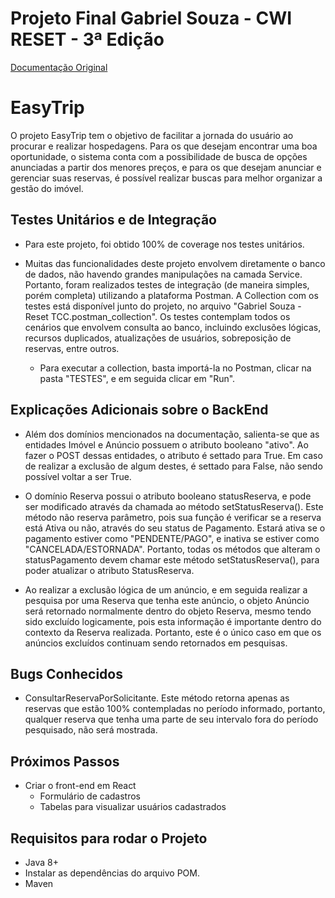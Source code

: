 # Projeto Final Gabriel Souza - CWI RESET - 3ª Edição

[Documentação Original](https://github.com/cwi-reset/edicao-03-level-2/tree/master/TCC)

# EasyTrip

O projeto EasyTrip tem o objetivo de facilitar a jornada do usuário ao procurar e realizar hospedagens. Para os que desejam encontrar uma boa oportunidade, o sistema conta com a possibilidade de busca de opções anunciadas a partir dos menores preços, e para os que desejam anunciar e gerenciar suas reservas, é possível realizar buscas para melhor organizar a gestão do imóvel. 

## Testes Unitários e de Integração

- Para este projeto, foi obtido 100% de coverage nos testes unitários.
  
- Muitas das funcionalidades deste projeto envolvem diretamente o banco de dados, não havendo grandes manipulações na camada Service. Portanto, foram realizados testes de integração (de maneira simples, porém completa) utilizando a plataforma Postman. A Collection com os testes está disponível junto do projeto, no arquivo "Gabriel Souza - Reset TCC.postman_collection". Os testes contemplam todos os cenários que envolvem consulta ao banco, incluindo exclusões lógicas, recursos duplicados, atualizações de usuários, sobreposição de reservas, entre outros. 
  - Para executar a collection, basta importá-la no Postman, clicar na pasta "TESTES", e em seguida clicar em "Run". 

## Explicações Adicionais sobre o BackEnd

- Além dos domínios mencionados na documentação, salienta-se que as entidades Imóvel e Anúncio possuem o atributo booleano "ativo". Ao fazer o POST dessas entidades, o atributo é settado para True. Em caso de realizar a exclusão de algum destes, é settado para False, não sendo possível voltar a ser True.

- O domínio Reserva possui o atributo booleano statusReserva, e pode ser modificado através da chamada ao método setStatusReserva(). Este método não reserva parâmetro, pois sua função é verificar se a reserva está Ativa ou não, através do seu status de Pagamento. Estará ativa se o pagamento estiver como "PENDENTE/PAGO", e inativa se estiver como "CANCELADA/ESTORNADA". Portanto, todas os métodos que alteram o statusPagamento devem chamar este método setStatusReserva(), para poder atualizar o atributo StatusReserva. 

- Ao realizar a exclusão lógica de um anúncio, e em seguida realizar a pesquisa por uma Reserva que tenha este anúncio, o objeto Anúncio será retornado normalmente dentro do objeto Reserva, mesmo tendo sido excluído logicamente, pois esta informação é importante dentro do contexto da Reserva realizada. Portanto, este é o único caso em que os anúncios excluídos continuam sendo retornados em pesquisas.

## Bugs Conhecidos 

- ConsultarReservaPorSolicitante. Este método retorna apenas as reservas que estão 100% contempladas no período informado, portanto, qualquer reserva que tenha uma parte de seu intervalo fora do período pesquisado, não será mostrada. 

## Próximos Passos

- Criar o front-end em React 
  - Formulário de cadastros
  - Tabelas para visualizar usuários cadastrados

## Requisitos para rodar o Projeto

- Java 8+
- Instalar as dependências do arquivo POM.
- Maven
